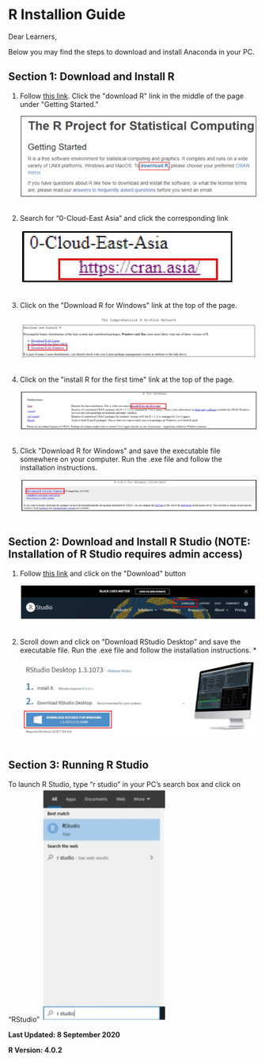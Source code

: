 # R Installion Guide

Dear Learners,

Below you may find the steps to download and install Anaconda in your PC. 

## Section 1: Download and Install R
1. Follow [this link](https://www.r-project.org/). Click the "download R" link in the middle of the page under "Getting Started."

    ![Screenshot](img/rweb1.jpg)
<br></br>  

2. Search for “0-Cloud-East Asia” and click the corresponding link

    ![Screenshot](img/rweb2.jpg)
<br></br> 

3. Click on the "Download R for Windows" link at the top of the page. 

    ![Screenshot](img/rweb3.jpg)
<br></br>  

4. Click on the "install R for the first time" link at the top of the page.

    ![Screenshot](img/rweb4.jpg)
<br></br>  

5. Click "Download R for Windows" and save the executable file somewhere on your computer. Run the .exe file and follow the installation instructions.

    ![Screenshot](img/rweb5.jpg)
<br></br>  

<!-- 6. During the installation, please change the Destination Location to the following path:

    ![Screenshot](img/rweb6.jpg)
<br></br>   -->

## Section 2: Download and Install R Studio (NOTE: Installation of R Studio requires admin access)

1. Follow [this link](https://rstudio.com/) and click on the "Download" button

    ![Screenshot](img/rstudio_inst1.jpg)
<br></br>  

2. Scroll down and click on "Download RStudio Desktop” and save the executable file. Run the .exe file and follow the installation instructions. *

    ![Screenshot](img/rstudio_inst2.jpg)
<br></br>  


## Section 3: Running R Studio
To launch R Studio, type “r studio” in your PC’s search box and click on “RStudio”
    <img src="../img/rstudio.jpg" width="250"/>


**Last Updated: 8 September 2020**

**R Version: 4.0.2**